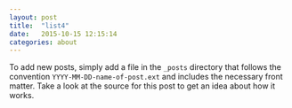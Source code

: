 ```yaml
---
layout: post
title:  "list4"
date:   2015-10-15 12:15:14
categories: about
---
```


To add new posts, simply add a file in the `_posts` directory that follows the convention `YYYY-MM-DD-name-of-post.ext` and includes the necessary front matter. Take a look at the source for this post to get an idea about how it works.

<!--more-->
